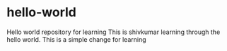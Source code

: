 # hello-world
Hello world repository for learning
This is shivkumar learning through the hello world. 
This is a simple change for learning

